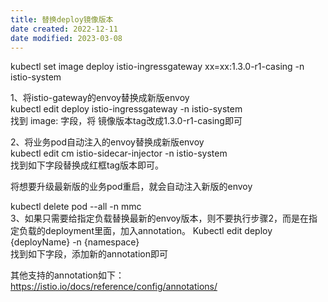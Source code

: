 ```yaml
---
title: 替换deploy镜像版本
date created: 2022-12-11
date modified: 2023-03-08
---
```


kubectl set image deploy istio-ingressgateway xx=xx:1.3.0-r1-casing -n istio-system

1、将istio-gateway的envoy替换成新版envoy  
kubectl edit deploy istio-ingressgateway -n istio-system  
找到 image: 字段，将 镜像版本tag改成1.3.0-r1-casing即可

2、将业务pod自动注入的envoy替换成新版envoy  
kubectl edit cm istio-sidecar-injector -n istio-system  
找到如下字段替换成红框tag版本即可。

将想要升级最新版的业务pod重启，就会自动注入新版的envoy

kubectl delete pod --all -n mmc  
3、如果只需要给指定负载替换最新的envoy版本，则不要执行步骤2，而是在指定负载的deployment里面，加入annotation。
Kubectl edit deploy {deployName} -n {namespace}  
找到如下字段，添加新的annotation即可

其他支持的annotation如下：
https://istio.io/docs/reference/config/annotations/
